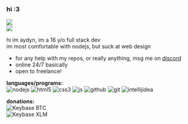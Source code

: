 ### hi :3

![](https://status.aydyn.workers.dev/shield/712799889544970310)
<br>
![](https://count.aydyn.workers.dev/shield)

hi im aydyn, im a 16 y/o full stack dev<br>
im most comfortable with nodejs, but suck at web design

- for any help with my repos, or really anything, msg me on [discord](https://discords.com/bio/p/aydynx)
- online 24/7 basically
- open to freelance!

**languages/programs:**
<br>
![nodejs](https://img.shields.io/badge/Node.js-3C873A?style=flat&logo=Node.js&logoColor=white)
![html5](https://img.shields.io/badge/HTML5-E34F26?style=flat&logo=html5&logoColor=white)
![css3](https://img.shields.io/badge/CSS3-1572B6?style=flat&logo=css3&logoColor=white)
![js](https://img.shields.io/badge/JavaScript-eed718?style=flat&logo=javascript&logoColor=ffffff)
![github](http://img.shields.io/badge/Github-000000?style=flat&logo=github&logoColor=FFFFFF)
![git](http://img.shields.io/badge/Git-F1502F?style=flat&logo=git&logoColor=FFFFFF)
![intellijidea](https://img.shields.io/badge/IntellijIdea-c910b4?style=flat&logo=intellijidea&logoColor=FFFFFF)

**donations:**
<br>
![Keybase BTC](https://img.shields.io/keybase/btc/aydyn)<br>
![Keybase XLM](https://img.shields.io/keybase/xlm/aydyn)
